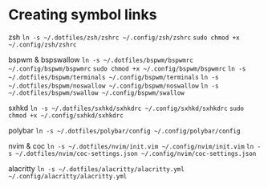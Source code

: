 # Creating symbol links

zsh
`ln -s ~/.dotfiles/zsh/zshrc ~/.config/zsh/zshrc`
`sudo chmod +x ~/.config/zsh/zshrc`

bspwm & bspswallow
`ln -s ~/.dotfiles/bspwm/bspwmrc ~/.config/bspwm/bspwmrc`
`sudo chmod +x ~/.config/bspwm/bspwmrc`
`ln -s ~/.dotfiles/bspwm/terminals ~/.config/bspwm/terminals`
`ln -s ~/.dotfiles/bspwm/noswallow ~/.config/bspwm/noswallow`
`ln -s ~/.dotfiles/bspwm/swallow ~/.config/bspwm/swallow`

sxhkd
`ln -s ~/.dotfiles/sxhkd/sxhkdrc ~/.config/sxhkd/sxhkdrc`
`sudo chmod +x ~/.config/sxhkd/sxhkdrc`

polybar
`ln -s ~/.dotfiles/polybar/config ~/.config/polybar/config`

nvim & coc
`ln -s ~/.dotfiles/nvim/init.vim ~/.config/nvim/init.vim`
`ln -s ~/.dotfiles/nvim/coc-settings.json ~/.config/nvim/coc-settings.json`

alacritty
`ln -s ~/.dotfiles/alacritty/alacritty.yml ~/.config/alacritty/alacritty.yml`
